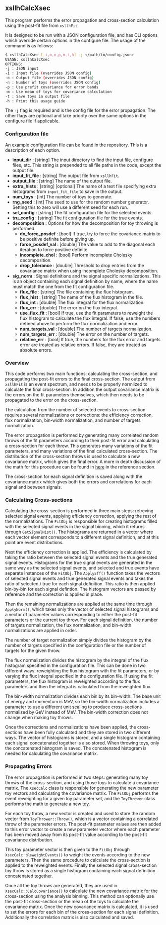 ## xsllhCalcXsec

This program performs the error propagation and cross-section calculation using the post-fit file from `xsllhFit`.

It is designed to be run with a JSON configuration file, and has CLI options which override certain options in the configure file. The usage of the command is as follows:
```bash
$ xsllhCalcXsec [-i,o,n,p,m,t,h] -j </path/to/config.json>
USAGE: xsllhCalcXsec
OPTIONS:
-j : JSON input
-i : Input file (overrides JSON config)
-o : Output file (overrides JSON config)
-n : Number of toys (overrides JSON config)
-p : Use prefit covariance for error bands
-m : Use mean of toys for covariance calculation
-t : Save toys in output file
-h : Print this usage guide
```
The `-j` flag is required and is the config file for the error propagation. The other flags are optional and take priority over the same options in the configure file if applicable.

### Configuration file

An example configuration file can be found in the repository. This is a description of each option.

- **input_dir** : [string] The input directory to find the input file, configure files, etc. This string is prepended to all file paths in the code, except the output file.
- **input_fit_file** : [string] The output file from `xsllhFit`.
- **output_file** : [string] The name of the output file.
- **extra_hists** : [string] [optional] The name of a text file specifying extra histograms from `input_fit_file` to save in the output.
- **num_toys** : [int] The number of toys to generate.
- **rng_seed** : [int] The seed to use for the random number generator. Setting this to zero will use a different seed for each run.
- **sel_config** : [string] The fit configuration file for the selected events.
- **tru_config** : [string] The fit configuration file for the true events.
- **decomposition** : Options for how the decomposition for toy throwing is performed.
    + **do_force_posdef** : [bool] If true, try to force the covariance matrix to be positive definite before giving up.
    + **force_posdef_val** : [double] The value to add to the diagonal each iteration to force positive definite.
    + **incomplete_chol** : [bool] Perform incomplete Cholesky decomposition.
    + **drop_tolerance** : [double] Threshold to drop entries from the covariance matrix when using incomplete Cholesky decomposition.
- **sig_norm** : Signal definitions and the signal specific normalizations. This is an object containing each signal definition by name, where the name must match the one from the fit configuration file.
    + **flux_file** : [string] The file containing the flux histogram.
    + **flux_hist** : [string] The name of the flux histogram in the file.
    + **flux_int** : [double] The flux integral for the flux normalization.
    + **flux_err** : [double] The error on the flux integral.
    + **use_flux_fit** : [bool] If true, use the fit parameters to reweight the flux histogram to calculate the flux integral. If false, use the numbers defined above to perform the flux normalization and error.
    + **num_targets_val** : [double] The number of targets normalization.
    + **num_targets_err** : [double] The error on the number of targets.
    + **relative_err** : [bool] If true, the numbers for the flux error and targets error are treated as relative errors. If false, they are treated as absolute errors.

### Overview

This code performs two main functions: calculating the cross-section, and propagating the post-fit errors to the final cross-section. The output from `xsllhFit` is an event spectrum, and needs to be properly normlized to calculate the final cross-section. In addition the output covariance matrix is the errors on the fit parameters themselves, which then needs to be propagated to the error on the cross-section.

The calculation from the number of selected events to cross-section requires several normalizations or corrections: the efficiency correction, flux normalization, bin-width normalization, and number of targets normalization.

The error propagation is performed by generating many correlated random throws of the fit parameters according to their post-fit error and calculating a cross-section for each throw. This generates many variations of the fit parameters, and many variations of the final calculated cross-section. The distribution of the cross-section throws is used to calculate a new covariance matrix, which gives the final error. A more in depth discussion of the math for this procedure can be found in [here](../reference/toythrows.md) in the reference section.

The cross-section for each signal definition is saved along with the covariance matrix which gives both the errors and correlations for each signal and between signals.

### Calculating Cross-sections

Calculating the cross-section is performed in three main steps: retreving selected signal events, applying efficiency correction, applying the rest of the normalizations. The `FitObj` is responsible for creating histograms filled with the selected signal events in the signal binning, which it returns through `GetSignalHist()`. The histograms are returned in a vector where each vector element corresponds to a different signal definition, and at this point are event distributions.

Next the efficiency correction is applied. The efficiency is calculated by taking the ratio between the selected signal events and the true generated signal events. Histograms for the true signal events are generated in the same way as the selected signal events, and selected and true events have separate instances of the `FitObj`. The `ApplyEff()` function takes the vectors of selected signal events and true generated signal events and takes the ratio of selected / true for each signal definition. This ratio is then applied bin-by-bin for each signal defintion. The histogram vectors are passed by reference and the correction is applied in place.

Then the remaining normalizations are applied at the same time through `ApplyNorm()`, which takes only the vector of selected signal histograms and a vector of parameter values corresponding to either the post-fit parameters or the current toy throw. For each signal definition, the number of targets normalization, the flux normalization, and bin-width normalizations are applied in order.

The number of target normalization simply divides the histogram by the number of targets specified in the configuration file or the number of targets for the given throw.

The flux normalization divides the histogram by the integral of the flux histogram specified in the configuration file. This can be done in two different ways: reweighting the flux histogram with the fit parameters, or by varying the flux integral specified in the configuration file. If using the fit parameters, the flux histogram is reweighted according to the flux parameters and then the integral is calculated from the reweighted flux.

The bin-width normalization divides each bin by its bin-width. The base unit of energy and momentum is MeV, so the bin-width normalization includes a parameter to use a different unit scaling to produce cross-sections normalized by GeV instead of MeV. The bin-width correction does not change when making toy throws.

Once the corrections and normalizations have been applied, the cross-sections have been fully calculated and they are stored in two different ways. The vector of histograms is stored, and a single histogram containing each signal concatenated together is also stored. When throwing toys, only the concatenated histogram is saved. The concatenated histogram is needed for calculating the covariance matrix.

### Propagating Errors

The error propagation is performed in two steps: generating many toy throws of the cross-section, and using those toys to calculate a covariance matrix. The `XsecCalc` class is responsible for generating the new parameter toy vectors and calculating the covariance matrix. The `FitObj` performs the event reweighting for a given toy parameter set, and the `ToyThrower` class performs the math to generate a new toy.

For each toy throw, a new vector is created and used to store the random vector from `ToyThrower::Throw()`, which is a vector containing a correlated throw of the parameter errors. The post-fit parameter values are then added to this error vector to create a new parameter vector where each parameter has been moved away from its post-fit value according to the post-fit covariance distribution.

This toy parameter vector is then given to the `FitObj` through `XsecCalc::ReweightEvents()` to weight the events according to the new parameters. Then the same procedure to calculate the cross-section is applied to the reweighted events. Finally the selected signal cross-section toy throw is stored as a single histogram containing each signal definition concatenated together.

Once all the toy throws are generated, they are used in `XsecCalc::CalcCovariance()` to calculate the new covariance matrix for the cross-section using the analysis binning. This method can optionally use the post-fit cross-section or the mean of the toys to calculate the covariance matrix. Once the new covariance matrix is calculated, it is used to set the errors for each bin of the cross-section for each signal definition. Additionally the correlation matrix is also calculated and saved.

